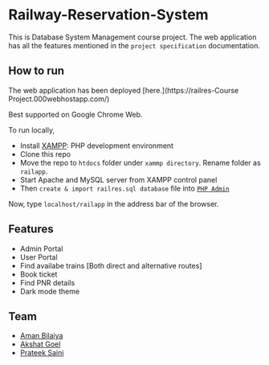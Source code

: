 # Railway-Reservation-System

This is Database System Management course project. The web application has all the features mentioned in the `project specification` documentation.

## How to run

The web application has been deployed [here.](https://railres-Course Project.000webhostapp.com/)

Best supported on Google Chrome Web.

To run locally,

- Install [XAMPP](https://www.apachefriends.org/index.html): PHP development environment
- Clone this repo
- Move the repo to `htdocs` folder under `xammp directory`. Rename folder as `railapp`.
- Start Apache and MySQL server from XAMPP control panel
- Then `create & import railres.sql database` file into [`PHP Admin`](http://localhost/phpmyadmin/)

Now, type `localhost/railapp` in the address bar of the browser.

## Features

- Admin Portal
- User Portal
- Find availabe trains [Both direct and alternative routes]
- Book ticket
- Find PNR details
- Dark mode theme

## Team

- [Aman Bilaiya](https://github.com/mnb27)
- [Akshat Goel](https://github.com/akshatgoel18)
- [Prateek Saini](https://github.com/prateek697)
